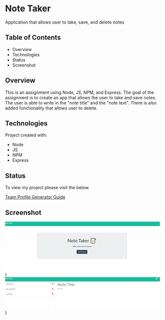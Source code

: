 # Note Taker
Application that allows user to take, save, and delete notes

## Table of Contents
* Overview
* Technologies
* Status
* Screenshot


## Overview
This is an assignment using Node, JS, NPM, and Express. The goal of the assignment is to create an app that allows the user to take and save notes. The user is able to write in the "note title" and the "note text". There is also added functionality that allows user to delete.

## Technologies
Project created with:
* Node
* JS
* NPM
* Express


## Status
To view my project please visit the below.

[Team Profile Generator Guide](https://dashboard.heroku.com/apps/notetaker-19926)

## Screenshot


![screenshot](assets/images/example.png))
![screenshot](assets/images/screenshot.png))